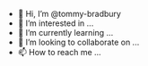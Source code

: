 - 👋 Hi, I’m @tommy-bradbury
- 👀 I’m interested in ...
- 🌱 I’m currently learning ...
- 💞️ I’m looking to collaborate on ...
- 📫 How to reach me ...

<!---
tommy-bradbury/tommy-bradbury is a ✨ special ✨ repository because its `README.md` (this file) appears on your GitHub profile.
You can click the Preview link to take a look at your changes.
--->
